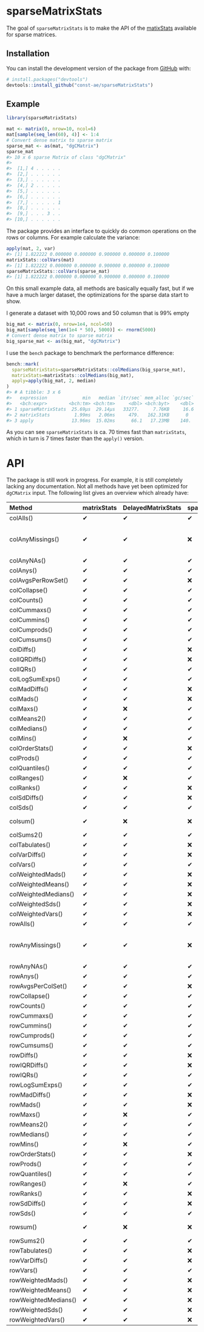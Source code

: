 
<!-- README.md is generated from README.Rmd. Please edit that file -->

# sparseMatrixStats

<!-- badges: start -->

<!-- badges: end -->

The goal of `sparseMatrixStats` is to make the API of the
[matixStats](https://github.com/HenrikBengtsson/matrixStats) available
for sparse matrices.

## Installation

You can install the development version of the package from
[GitHub](https://github.com/const-ae/sparseMatrixStats) with:

``` r
# install.packages("devtools")
devtools::install_github("const-ae/sparseMatrixStats")
```

## Example

``` r
library(sparseMatrixStats)
```

``` r
mat <- matrix(0, nrow=10, ncol=6)
mat[sample(seq_len(60), 4)] <- 1:4
# Convert dense matrix to sparse matrix
sparse_mat <- as(mat, "dgCMatrix")
sparse_mat
#> 10 x 6 sparse Matrix of class "dgCMatrix"
#>                  
#>  [1,] 4 . . . . .
#>  [2,] . . . . . .
#>  [3,] . . . . . .
#>  [4,] 2 . . . . .
#>  [5,] . . . . . .
#>  [6,] . . . . . .
#>  [7,] . . . . . 1
#>  [8,] . . . . . .
#>  [9,] . . . 3 . .
#> [10,] . . . . . .
```

The package provides an interface to quickly do common operations on the
rows or columns. For example calculate the variance:

``` r
apply(mat, 2, var)
#> [1] 1.822222 0.000000 0.000000 0.900000 0.000000 0.100000
matrixStats::colVars(mat)
#> [1] 1.822222 0.000000 0.000000 0.900000 0.000000 0.100000
sparseMatrixStats::colVars(sparse_mat)
#> [1] 1.822222 0.000000 0.000000 0.900000 0.000000 0.100000
```

On this small example data, all methods are basically equally fast, but
if we have a much larger dataset, the optimizations for the sparse data
start to show.

I generate a dataset with 10,000 rows and 50 columsn that is 99% empty

``` r
big_mat <- matrix(0, nrow=1e4, ncol=50)
big_mat[sample(seq_len(1e4 * 50), 5000)] <- rnorm(5000)
# Convert dense matrix to sparse matrix
big_sparse_mat <- as(big_mat, "dgCMatrix")
```

I use the `bench` package to benchmark the performance difference:

``` r
bench::mark(
  sparseMatrixStats=sparseMatrixStats::colMedians(big_sparse_mat),
  matrixStats=matrixStats::colMedians(big_mat),
  apply=apply(big_mat, 2, median)
)
#> # A tibble: 3 x 6
#>   expression             min   median `itr/sec` mem_alloc `gc/sec`
#>   <bch:expr>        <bch:tm> <bch:tm>     <dbl> <bch:byt>    <dbl>
#> 1 sparseMatrixStats  25.69µs  29.14µs   33277.     7.76KB     16.6
#> 2 matrixStats         1.99ms   2.06ms     479.   162.31KB      0  
#> 3 apply              13.96ms  15.02ms      66.1   17.23MB    140.
```

As you can see `sparseMatrixStats` is ca. 70 times fast than
`matrixStats`, which in turn is 7 times faster than the `apply()`
version.

# API

The package is still work in progress. For example, it is still
completely lacking any documentation. Not all methods have yet been
optimized for `dgCMatrix` input. The following list gives an overview
which already
have:

| Method               | matrixStats | DelayedMatrixStats | sparseMatrixStats | Notes                                    |
| :------------------- | :---------- | :----------------- | :---------------- | :--------------------------------------- |
| colAlls()            | ✔           | ✔                  | ✔                 |                                          |
| colAnyMissings()     | ✔           | ✔                  | ❌                 | Not implemented because it is deprecated |
| colAnyNAs()          | ✔           | ✔                  | ✔                 |                                          |
| colAnys()            | ✔           | ✔                  | ✔                 |                                          |
| colAvgsPerRowSet()   | ✔           | ✔                  | ❌                 |                                          |
| colCollapse()        | ✔           | ✔                  | ✔                 |                                          |
| colCounts()          | ✔           | ✔                  | ✔                 |                                          |
| colCummaxs()         | ✔           | ✔                  | ✔                 |                                          |
| colCummins()         | ✔           | ✔                  | ✔                 |                                          |
| colCumprods()        | ✔           | ✔                  | ✔                 |                                          |
| colCumsums()         | ✔           | ✔                  | ✔                 |                                          |
| colDiffs()           | ✔           | ✔                  | ❌                 |                                          |
| colIQRDiffs()        | ✔           | ✔                  | ❌                 |                                          |
| colIQRs()            | ✔           | ✔                  | ✔                 |                                          |
| colLogSumExps()      | ✔           | ✔                  | ✔                 |                                          |
| colMadDiffs()        | ✔           | ✔                  | ❌                 |                                          |
| colMads()            | ✔           | ✔                  | ❌                 |                                          |
| colMaxs()            | ✔           | ❌                  | ✔                 |                                          |
| colMeans2()          | ✔           | ✔                  | ✔                 |                                          |
| colMedians()         | ✔           | ✔                  | ✔                 |                                          |
| colMins()            | ✔           | ❌                  | ✔                 |                                          |
| colOrderStats()      | ✔           | ✔                  | ❌                 |                                          |
| colProds()           | ✔           | ✔                  | ✔                 |                                          |
| colQuantiles()       | ✔           | ✔                  | ✔                 |                                          |
| colRanges()          | ✔           | ❌                  | ✔                 |                                          |
| colRanks()           | ✔           | ✔                  | ❌                 |                                          |
| colSdDiffs()         | ✔           | ✔                  | ❌                 |                                          |
| colSds()             | ✔           | ✔                  | ✔                 |                                          |
| colsum()             | ✔           | ❌                  | ❌                 | Base R function                          |
| colSums2()           | ✔           | ✔                  | ✔                 |                                          |
| colTabulates()       | ✔           | ✔                  | ❌                 |                                          |
| colVarDiffs()        | ✔           | ✔                  | ❌                 |                                          |
| colVars()            | ✔           | ✔                  | ✔                 |                                          |
| colWeightedMads()    | ✔           | ✔                  | ❌                 |                                          |
| colWeightedMeans()   | ✔           | ✔                  | ❌                 |                                          |
| colWeightedMedians() | ✔           | ✔                  | ❌                 |                                          |
| colWeightedSds()     | ✔           | ✔                  | ❌                 |                                          |
| colWeightedVars()    | ✔           | ✔                  | ❌                 |                                          |
| rowAlls()            | ✔           | ✔                  | ✔                 |                                          |
| rowAnyMissings()     | ✔           | ✔                  | ❌                 | Not implemented because it is deprecated |
| rowAnyNAs()          | ✔           | ✔                  | ✔                 |                                          |
| rowAnys()            | ✔           | ✔                  | ✔                 |                                          |
| rowAvgsPerColSet()   | ✔           | ✔                  | ❌                 |                                          |
| rowCollapse()        | ✔           | ✔                  | ✔                 |                                          |
| rowCounts()          | ✔           | ✔                  | ✔                 |                                          |
| rowCummaxs()         | ✔           | ✔                  | ✔                 |                                          |
| rowCummins()         | ✔           | ✔                  | ✔                 |                                          |
| rowCumprods()        | ✔           | ✔                  | ✔                 |                                          |
| rowCumsums()         | ✔           | ✔                  | ✔                 |                                          |
| rowDiffs()           | ✔           | ✔                  | ❌                 |                                          |
| rowIQRDiffs()        | ✔           | ✔                  | ❌                 |                                          |
| rowIQRs()            | ✔           | ✔                  | ✔                 |                                          |
| rowLogSumExps()      | ✔           | ✔                  | ✔                 |                                          |
| rowMadDiffs()        | ✔           | ✔                  | ❌                 |                                          |
| rowMads()            | ✔           | ✔                  | ❌                 |                                          |
| rowMaxs()            | ✔           | ❌                  | ✔                 |                                          |
| rowMeans2()          | ✔           | ✔                  | ✔                 |                                          |
| rowMedians()         | ✔           | ✔                  | ✔                 |                                          |
| rowMins()            | ✔           | ❌                  | ✔                 |                                          |
| rowOrderStats()      | ✔           | ✔                  | ❌                 |                                          |
| rowProds()           | ✔           | ✔                  | ✔                 |                                          |
| rowQuantiles()       | ✔           | ✔                  | ✔                 |                                          |
| rowRanges()          | ✔           | ❌                  | ✔                 |                                          |
| rowRanks()           | ✔           | ✔                  | ❌                 |                                          |
| rowSdDiffs()         | ✔           | ✔                  | ❌                 |                                          |
| rowSds()             | ✔           | ✔                  | ✔                 |                                          |
| rowsum()             | ✔           | ❌                  | ❌                 | Base R function                          |
| rowSums2()           | ✔           | ✔                  | ✔                 |                                          |
| rowTabulates()       | ✔           | ✔                  | ❌                 |                                          |
| rowVarDiffs()        | ✔           | ✔                  | ❌                 |                                          |
| rowVars()            | ✔           | ✔                  | ✔                 |                                          |
| rowWeightedMads()    | ✔           | ✔                  | ❌                 |                                          |
| rowWeightedMeans()   | ✔           | ✔                  | ❌                 |                                          |
| rowWeightedMedians() | ✔           | ✔                  | ❌                 |                                          |
| rowWeightedSds()     | ✔           | ✔                  | ❌                 |                                          |
| rowWeightedVars()    | ✔           | ✔                  | ❌                 |                                          |
